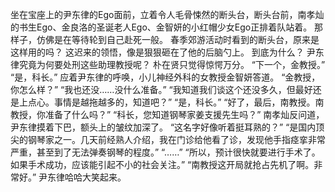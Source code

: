 坐在宝座上的尹东律的Ego面前，立着令人毛骨悚然的断头台，断头台前，南孝灿的书生Ego、金良洛的圣诞老人Ego、金智妍的小红帽少女Ego正排着队站着。
那样子，仿佛是在等待轮到自己赴死一般。
春季郊游活动时看到的断头台，原来是这样用的吗？
这迟来的领悟，像是狠狠砸在了他的后脑勺上。
到底为什么？
尹东律究竟为何要处刑这些助理教授呢？
朴在贤只觉得惊愕万分。
“下一个，金教授。”
“是，科长。”
应着尹东律的呼唤，小儿神经外科的女教授金智妍答道。
“金教授，你怎么样？”
“我也还没……没什么准备。”
“我知道我们谈这个还没多久，但最好还是上点心。事情是越拖越多的，知道吧？”
“是，科长。”
“好了，最后，南教授。南教授，你准备了什么吗？”
“科长，您知道钢琴家姜支援先生吗？”
南孝灿反问道，尹东律摸着下巴，额头上的皱纹加深了。
“这名字好像听着挺耳熟的？”
“是国内顶尖的钢琴家之一。几天前经熟人介绍，我在门诊给他看了诊，发现他手指痉挛非常严重，甚至到了无法弹奏钢琴的程度。”
“……”
“所以，预计很快就要进行手术了。如果手术成功，应该能引起不小的社会关注。”
“南教授这开局就抢占先机了啊。非常好。”
尹东律哈哈大笑起来。